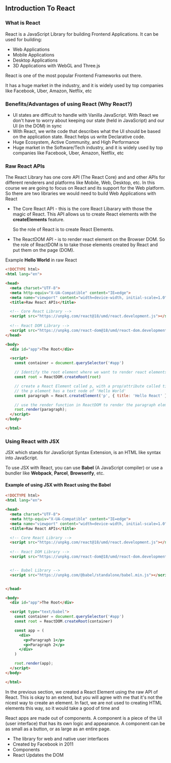 ## Introduction To React

### What is React

React is a JavaScript Library for building Frontend Applications. It can be used for building:

- Web Applications
- Mobile Applications
- Desktop Applications
- 3D Applications with WebGL and Three.js

React is one of the most popular Frontend Frameworks out there.

It has a huge market in the industry, and it is widely used by top companies like Facebook, Uber, Amazon, Netflix, etc


### Benefits/Advantages of using React (Why React?)

- UI states are difficult to handle with Vanilla JavaScript. With React we don't have to worry about keeping our state (held in JavaScript) and our UI (in the DOM) in sync
- With React, we write code that describes what the UI should be based on the application state. React helps us write Declarative code.
- Huge Ecosystem, Active Community, and High Performance
- Huge market in the Software/Tech industry, and it is widely used by top companies like Facebook, Uber, Amazon, Netflix, etc
  

### Raw React APIs

The React Library has one core API (The React Core) and and other APIs for different renderers and platforms like Mobile, Web, Desktop, etc. In this course we are going to focus on React and its support for the Web platform. So there are two libraries we would need to build Web Applications with React

- The Core React API - this is the core React Libarary with those the magic of React. This API allows us to create React elements with the **createElements** feature.
  
  So the role of React is to create React Elements.
  
- The ReactDOM API - is to render react element on the Browser DOM. So the role of ReactDOM is to take those elements created by React and put them on the page (DOM).


Example **Hello World** in raw React

```html
<!DOCTYPE html>
<html lang="en">

<head>
  <meta charset="UTF-8">
  <meta http-equiv="X-UA-Compatible" content="IE=edge">
  <meta name="viewport" content="width=device-width, initial-scale=1.0">
  <title>Raw React APIs</title>

  <!-- Core React Library -->
  <script src="https://unpkg.com/react@18/umd/react.development.js"></script>  
  
  <!-- React DOM Library -->
  <script src="https://unpkg.com/react-dom@18/umd/react-dom.development.js"></script>
</head>

<body>
  <div id="app">The Root</div>

  <script>
    const container = document.querySelector('#app')

    // Identify the root element where we want to render react elements
    const root = ReactDOM.createRoot(root)

    // create a React Element called p, with a prop/attribute called title with the value 'Hello React'
    // the p element has a text node of 'Hello World'
    const paragraph = React.createElement('p', { title: 'Hello React' }, 'Hello World');

    // use the render function in ReactDOM to render the paragraph element in the Browser/HTML DOM
    root.render(paragraph);
  </script>
</body>

</html>
```

### Using React with JSX

JSX which stands for JavaScript Syntax Extension, is an HTML like syntax into JavaScript. 

To use JSX with React, you can use **Babel** (A JavaScript compiler) or use a bundler like **Webpack**, **Parcel**, **Browserify**, etc.


#### Example of using JSX with React using the Babel

```html
<!DOCTYPE html>
<html lang="en">

<head>
  <meta charset="UTF-8">
  <meta http-equiv="X-UA-Compatible" content="IE=edge">
  <meta name="viewport" content="width=device-width, initial-scale=1.0">
  <title>Raw React APIs</title>

  <!-- Core React Library -->
  <script src="https://unpkg.com/react@18/umd/react.development.js"></script>  
  
  <!-- React DOM Library -->
  <script src="https://unpkg.com/react-dom@18/umd/react-dom.development.js"></script>


  <!-- Babel Library -->
  <script src="https://unpkg.com/@babel/standalone/babel.min.js"></script>


</head>

<body>
  <div id="app">The Root</div>

  <script type="text/babel">
    const container = document.querySelector('#app')
    const root = ReactDOM.createRoot(container)

    const app = (
      <div>
        <p>Paragraph 1</p>
        <p>Paragraph 2</p>
      </div>
    )

    root.render(app);
  </script>
</body>

</html>
```

In the previous section, we created a React Element using the raw API of React. This is okay to an extend, but you will agree with me that it's not the nicest way to create an element. In fact, we are not used to creating HTML elements this way, so it would take a good of time and 

React apps are made out of components. A component is a piece of the UI (user interface) that has its own logic and appearance. A component can be as small as a button, or as large as an entire page.

- The library for web and native user interfaces
- Created by Facebook in 2011
- Components
- React Updates the DOM